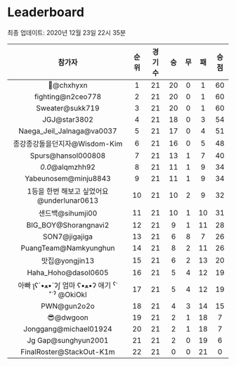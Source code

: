 # Leaderboard
최종 업데이트: 2020년 12월 23일 22시 35분




| 참가자 | 순위 | 경기수 | 승 | 무 | 패 | 승점 |
|:---:|:---:|:---:|:---:|:---:|:---:|:---:|
| 👑@chxhyxn | 1 | 21 | 20 | 0 | 1 | 60 |
| fighting@n2ceo778 | 2 | 21 | 20 | 0 | 1 | 60 |
| Sweater@sukk719 | 3 | 21 | 20 | 0 | 1 | 60 |
| JGJ@star3802 | 4 | 21 | 18 | 0 | 3 | 54 |
| Naega_Jeil_Jalnaga@va0037 | 5 | 21 | 17 | 0 | 4 | 51 |
| 종강종강돌을던지자@Wisdom-Kim | 6 | 21 | 16 | 0 | 5 | 48 |
| Spurs@hansol000808 | 7 | 21 | 13 | 1 | 7 | 40 |
| _0.0_@alqmzhh92 | 8 | 21 | 11 | 1 | 9 | 34 |
| Yabeunosem@minju8843 | 9 | 21 | 11 | 1 | 9 | 34 |
| 1등을 한번 해보고 싶었어요@underlunar0613 | 10 | 21 | 10 | 2 | 9 | 32 |
| 샌드백@sihumji00 | 11 | 21 | 10 | 1 | 10 | 31 |
| BIG_BOY@Shorangnavi2 | 12 | 21 | 9 | 1 | 11 | 28 |
| SON7@jigajiga | 13 | 21 | 6 | 8 | 7 | 26 |
| PuangTeam@Namkyunghun | 14 | 21 | 8 | 2 | 11 | 26 |
| 맛집@yongjin13 | 15 | 21 | 6 | 2 | 13 | 20 |
| Haha_Hoho@dasol0605 | 16 | 21 | 5 | 4 | 12 | 19 |
|  아빠  ʅʕ´•ﻌ•`ʔʃ  엄마 ʕ•ﻌ•ʔ 애기 ˁ˙˟˙ˀ @OkiOkl | 17 | 21 | 5 | 4 | 12 | 19 |
| PWN@gun2o2o | 18 | 21 | 4 | 3 | 14 | 15 |
| 😎@dwgoon | 19 | 21 | 2 | 1 | 18 | 7 |
| Jonggang@michael01924 | 20 | 21 | 2 | 1 | 18 | 7 |
| Jg Gap@sunghyun2001 | 21 | 21 | 2 | 0 | 19 | 6 |
| FinalRoster@StackOut-K1m | 22 | 21 | 0 | 0 | 21 | 0 |